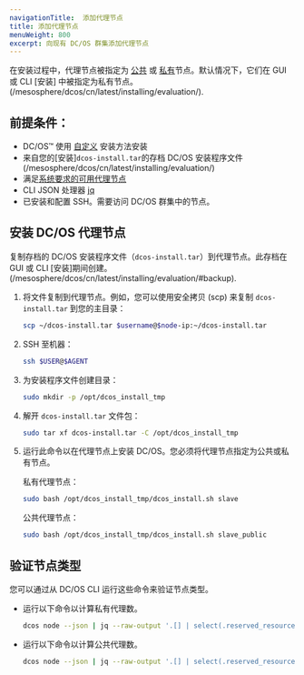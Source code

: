 ```yaml
---
navigationTitle:  添加代理节点
title: 添加代理节点
menuWeight: 800
excerpt: 向现有 DC/OS 群集添加代理节点
---
```


在安装过程中，代理节点被指定为 [公共](/mesosphere/dcos/cn/latest/overview/concepts/#public-agent-node) 或 [私有](/mesosphere/dcos/cn/latest/overview/concepts/#private-agent-node)节点。默认情况下，它们在 GUI 或 CLI [安装] 中被指定为私有节点。(/mesosphere/dcos/cn/latest/installing/evaluation/).

## 前提条件：

* DC/OS&trade; 使用 [自定义](/mesosphere/dcos/cn/latest/installing/production/deploying-dcos/installation/) 安装方法安装
* 来自您的[安装]`dcos-install.tar`的存档 DC/OS 安装程序文件 (/mesosphere/dcos/cn/latest/installing/evaluation/)
* 满足[系统要求的可用代理节点](/mesosphere/dcos/cn/latest/installing/production/system-requirements/)
* CLI JSON 处理器 [jq](https://github.com/stedolan/jq/wiki/Installation)
* 已安装和配置 SSH。需要访问 DC/OS 群集中的节点。

## 安装 DC/OS 代理节点
复制存档的 DC/OS 安装程序文件（`dcos-install.tar`）到代理节点。此存档在 GUI 或 CLI [安装]期间创建。(/mesosphere/dcos/cn/latest/installing/evaluation/#backup).

1. 将文件复制到代理节点。例如，您可以使用安全拷贝 (scp) 来复制 `dcos-install.tar` 到您的主目录：

    ```bash
    scp ~/dcos-install.tar $username@$node-ip:~/dcos-install.tar
    ```

1. SSH 至机器：

    ```bash
    ssh $USER@$AGENT
    ```

1. 为安装程序文件创建目录：

    ```bash
    sudo mkdir -p /opt/dcos_install_tmp
    ```

1. 解开 `dcos-install.tar` 文件包：

    ```bash
    sudo tar xf dcos-install.tar -C /opt/dcos_install_tmp
    ```

1. 运行此命令以在代理节点上安装 DC/OS。您必须将代理节点指定为公共或私有节点。

    私有代理节点：

    ```bash
    sudo bash /opt/dcos_install_tmp/dcos_install.sh slave
    ```

    公共代理节点：

    ```bash
    sudo bash /opt/dcos_install_tmp/dcos_install.sh slave_public
    ```

## 验证节点类型

您可以通过从 DC/OS CLI 运行这些命令来验证节点类型。


- 运行以下命令以计算私有代理数。

    ```bash
    dcos node --json | jq --raw-output '.[] | select(.reserved_resources.slave_public == null) | .id' | wc -l
     ```
 
- 运行以下命令以计算公共代理数。

    ```bash
    dcos node --json | jq --raw-output '.[] | select(.reserved_resources.slave_public != null) | .id' | wc -l
     ```
 
 
